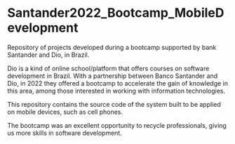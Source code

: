 # Santander2022_Bootcamp_MobileDevelopment
Repository of projects developed during a bootcamp supported by bank Santander and Dio, in Brazil.

Dio is a kind of online school/platform that offers courses on software development in Brazil. With a partnership between Banco Santander and Dio, in 2022 they offered a bootcamp to accelerate the gain of knowledge in this area, among those interested in working with information technologies.

This repository contains the source code of the system built to be applied on mobile devices, such as cell phones.

The bootcamp was an excellent opportunity to recycle professionals, giving us more skills in software development.


